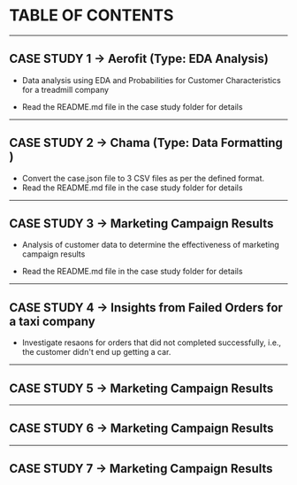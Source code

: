 # TABLE OF CONTENTS
--------------------------------------------------------------

## CASE STUDY 1 -> Aerofit (Type: EDA Analysis)

- Data analysis using EDA and Probabilities for Customer Characteristics for a treadmill company

- Read the README.md file in the case study folder for details

---------------------------------------------------------------

## CASE STUDY 2 -> Chama (Type: Data Formatting )

- Convert the case.json file to 3 CSV files as per the defined format.
- Read the README.md file in the case study folder for details

--------------------------------------------------------------

## CASE STUDY 3 -> Marketing Campaign Results

- Analysis of customer data to determine the effectiveness of marketing campaign results

- Read the README.md file in the case study folder for details


--------------------------------------------------------------

## CASE STUDY 4 -> Insights from Failed Orders for a taxi company

- Investigate resaons for orders that did not completed successfully, i.e., the customer didn't end up getting a car.



---------------------------------------------------------------

## CASE STUDY 5 -> Marketing Campaign Results



--------------------------------------------------------------

## CASE STUDY 6 -> Marketing Campaign Results





---------------------------------------------------------------

## CASE STUDY 7 -> Marketing Campaign Results